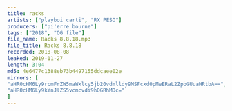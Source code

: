 ```yaml
---
title: racks
artists: ["playboi carti", "RX PESO"]
producers: ["pi'erre bourne"]
tags: ["2018", "OG file"]
file_name: Racks 8.8.18.mp3
file_title: Racks 8.8.18
recorded: 2018-08-08
leaked: 2019-11-27
length: 3:04
md5: 4e6477c1388eb73b4497155ddcaee02e
mirrors: [
"aHR0cHM6Ly9rcmFrZW5maWxlcy5jb20vdmlldy9MSFcxd0pMeERaL2ZpbGUuaHRtbA==",
"aHR0cHM6Ly9kYnJlZS5vcmcvdi9hOGRhMDc="
]
---
```

